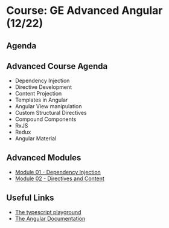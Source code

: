 # Course: GE Advanced Angular (12/22)

## Agenda

## Advanced Course Agenda
* Dependency Injection
* Directive Development
* Content Projection
* Templates in Angular
* Angular View manipulation
* Custom Structural Directives
* Compound Components
* RxJS
* Redux
* Angular Material


## Advanced Modules
* [Module 01 - Dependency Injection](Module%2001/README.md)
* [Module 02 - Directives and Content](Module%2002/README.md)


## Useful Links
* [The typescript playground](https://www.typescriptlang.org/play)
* [The Angular Documentation](https://angular.io/)